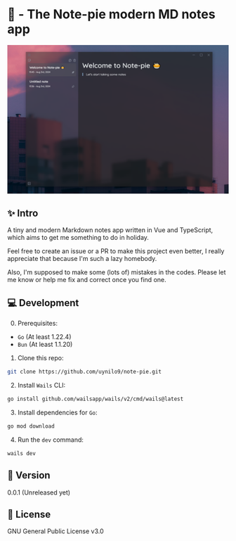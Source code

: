 # 🥧 - The Note-pie modern MD notes app

![](https://raw.githubusercontent.com/uynilo9/note-pie/main/docs/preview.png)

## ✨ Intro

A tiny and modern Markdown notes app written in Vue and TypeScript, which aims to get me something to do in holiday.

Feel free to create an issue or a PR to make this project even better, I really appreciate that because I'm such a lazy homebody.

Also, I'm supposed to make some (lots of) mistakes in the codes. Please let me know or help me fix and correct once you find one.

## 💻 Development

0. Prerequisites:

- `Go` (At least 1.22.4)
- `Bun` (At least 1.1.20)

1. Clone this repo:

```sh
git clone https://github.com/uynilo9/note-pie.git
```

2. Install `Wails` CLI:

```sh
go install github.com/wailsapp/wails/v2/cmd/wails@latest
```

3. Install dependencies for `Go`:

```sh
go mod download
```

4. Run the `dev` command:

```sh
wails dev
```

## 🔖 Version

0.0.1 (Unreleased yet)

## 📜 License

GNU General Public License v3.0
